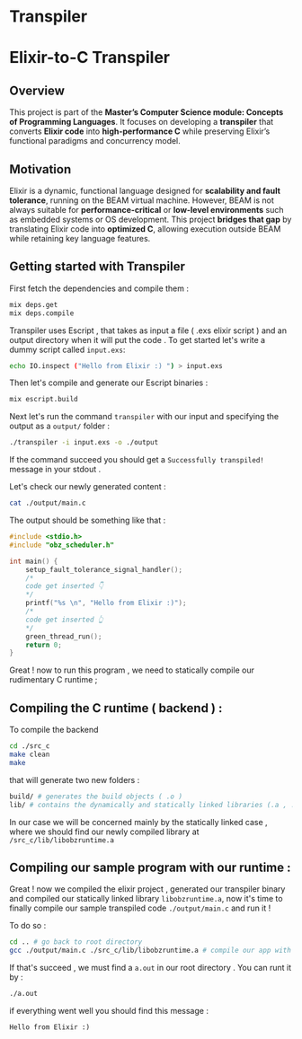 # Transpiler

# Elixir-to-C Transpiler  

## Overview  

This project is part of the **Master’s Computer Science module: Concepts of Programming Languages**. It focuses on developing a **transpiler** that converts **Elixir code** into **high-performance C** while preserving Elixir’s functional paradigms and concurrency model.  

## Motivation  

Elixir is a dynamic, functional language designed for **scalability and fault tolerance**, running on the BEAM virtual machine. However, BEAM is not always suitable for **performance-critical** or **low-level environments** such as embedded systems or OS development. This project **bridges that gap** by translating Elixir code into **optimized C**, allowing execution outside BEAM while retaining key language features.  

## Getting started with Transpiler 

First fetch the dependencies and compile them : 

``` sh
mix deps.get
mix deps.compile
```

Transpiler uses Escript , that takes as input a file ( .exs elixir script ) and an output directory when it will put the code .
To get started let's write a dummy script called `input.exs`:

``` sh
echo IO.inspect ("Hello from Elixir :) ") > input.exs
```

Then let's compile and generate our Escript binaries :

``` sh
mix escript.build
```

Next let's run the command `transpiler` with our input and specifying the output as a `output/` folder :

``` sh
./transpiler -i input.exs -o ./output
```

If the command succeed you should get a `Successfully transpiled!` message in your stdout .

Let's check our newly generated content :

``` sh
cat ./output/main.c
```

The output should be something like that : 

``` c
#include <stdio.h>
#include "obz_scheduler.h"

int main() {
    setup_fault_tolerance_signal_handler();
    /*
    code get inserted 👇
    */
    printf("%s \n", "Hello from Elixir :)");
    /*
    code get inserted 👆
    */
    green_thread_run();
    return 0;
}
```

Great ! now to run this program , we need to statically compile our rudimentary C runtime ; 

## Compiling the C runtime ( backend ) : 

To compile the backend

``` bash
cd ./src_c
make clean 
make
```

that will generate two new folders : 

``` sh
build/ # generates the build objects ( .o )
lib/ # contains the dynamically and statically linked libraries (.a , .so)
```

In our case we will be concerned mainly by the statically linked case , where we should find our newly compiled library at `/src_c/lib/libobzruntime.a`

## Compiling our sample program with our runtime :

Great ! now we compiled the elixir project , generated our transpiler binary and compiled our statically linked library `libobzruntime.a`, now it's time to finally compile our sample transpiled code `./output/main.c` and run it ! 

To do so :

``` sh
cd .. # go back to root directory 
gcc ./output/main.c ./src_c/lib/libobzruntime.a # compile our app with the statically linked library 
```

If that's succeed , we must find a `a.out` in our root directory .
You can runt it by :

``` sh
./a.out
```

if everything went well you should find this message :

``` text
Hello from Elixir :)
```

